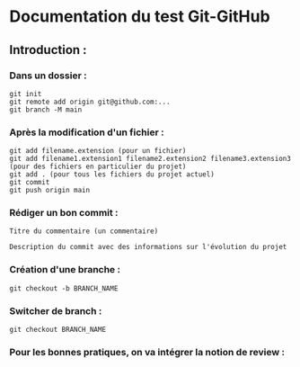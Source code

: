 # Documentation du test Git-GitHub

## **Introduction :**

### Dans un dossier :

```
git init
git remote add origin git@github.com:...
git branch -M main
```

### Après la modification d'un fichier :

```
git add filename.extension (pour un fichier)
git add filename1.extension1 filename2.extension2 filename3.extension3 (pour des fichiers en particulier du projet)
git add . (pour tous les fichiers du projet actuel)
git commit
git push origin main
```

### Rédiger un bon commit :

```
Titre du commentaire (un commentaire)

Description du commit avec des informations sur l'évolution du projet
```

### Création d'une branche :

```
git checkout -b BRANCH_NAME
```

### Switcher de branch :

```
git checkout BRANCH_NAME
```

### Pour les bonnes pratiques, on va intégrer la notion de review :